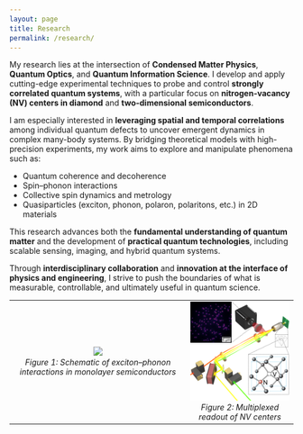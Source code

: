 ```yaml
---
layout: page
title: Research
permalink: /research/
---
```


My research lies at the intersection of **Condensed Matter Physics**, **Quantum Optics**, and **Quantum Information Science**. I develop and apply cutting-edge experimental techniques to probe and control **strongly correlated quantum systems**, with a particular focus on **nitrogen-vacancy (NV) centers in diamond** and **two-dimensional semiconductors**.

I am especially interested in **leveraging spatial and temporal correlations** among individual quantum defects to uncover emergent dynamics in complex many-body systems. By bridging theoretical models with high-precision experiments, my work aims to explore and manipulate phenomena such as:

- Quantum coherence and decoherence
- Spin–phonon interactions
- Collective spin dynamics and metrology
- Quasiparticles (exciton, phonon, polaron, polaritons, etc.) in 2D materials

This research advances both the **fundamental understanding of quantum matter** and the development of **practical quantum technologies**, including scalable sensing, imaging, and hybrid quantum systems.

Through **interdisciplinary collaboration** and **innovation at the interface of physics and engineering**, I strive to push the boundaries of what is measurable, controllable, and ultimately useful in quantum science.


<table>
  <tr>
    <td align="center">
      <img src="/assets/exciton_phonon_schematic.png" width="300"><br>
      <em>Figure 1: Schematic of exciton–phonon interactions in monolayer semiconductors</em>
    </td>
    <td align="center">
      <img src="/assets/key_multi_nv_image.png" width="300"><br>
      <em>Figure 2: Multiplexed readout of NV centers</em>
    </td>
  </tr>
</table>
